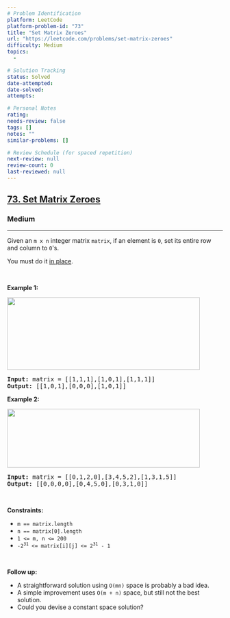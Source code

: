 ```yaml
---
# Problem Identification
platform: LeetCode
platform-problem-id: "73"
title: "Set Matrix Zeroes"
url: "https://leetcode.com/problems/set-matrix-zeroes"
difficulty: Medium
topics:
  -

# Solution Tracking
status: Solved
date-attempted:
date-solved:
attempts:

# Personal Notes
rating:
needs-review: false
tags: []
notes: ""
similar-problems: []

# Review Schedule (for spaced repetition)
next-review: null
review-count: 0
last-reviewed: null
---
```


<h2><a href="https://leetcode.com/problems/set-matrix-zeroes">73. Set Matrix Zeroes</a></h2><h3>Medium</h3><hr><p>Given an <code>m x n</code> integer matrix <code>matrix</code>, if an element is <code>0</code>, set its entire row and column to <code>0</code>&#39;s.</p>

<p>You must do it <a href="https://en.wikipedia.org/wiki/In-place_algorithm" target="_blank">in place</a>.</p>

<p>&nbsp;</p>
<p><strong class="example">Example 1:</strong></p>
<img alt="" src="https://assets.leetcode.com/uploads/2020/08/17/mat1.jpg" style="width: 450px; height: 169px;" />
<pre>
<strong>Input:</strong> matrix = [[1,1,1],[1,0,1],[1,1,1]]
<strong>Output:</strong> [[1,0,1],[0,0,0],[1,0,1]]
</pre>

<p><strong class="example">Example 2:</strong></p>
<img alt="" src="https://assets.leetcode.com/uploads/2020/08/17/mat2.jpg" style="width: 450px; height: 137px;" />
<pre>
<strong>Input:</strong> matrix = [[0,1,2,0],[3,4,5,2],[1,3,1,5]]
<strong>Output:</strong> [[0,0,0,0],[0,4,5,0],[0,3,1,0]]
</pre>

<p>&nbsp;</p>
<p><strong>Constraints:</strong></p>

<ul>
	<li><code>m == matrix.length</code></li>
	<li><code>n == matrix[0].length</code></li>
	<li><code>1 &lt;= m, n &lt;= 200</code></li>
	<li><code>-2<sup>31</sup> &lt;= matrix[i][j] &lt;= 2<sup>31</sup> - 1</code></li>
</ul>

<p>&nbsp;</p>
<p><strong>Follow up:</strong></p>

<ul>
	<li>A straightforward solution using <code>O(mn)</code> space is probably a bad idea.</li>
	<li>A simple improvement uses <code>O(m + n)</code> space, but still not the best solution.</li>
	<li>Could you devise a constant space solution?</li>
</ul>
